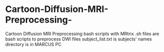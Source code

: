 # Cartoon-Diffusion-MRI-Preprocessing-
Cartoon Diffusion MRI Preprocessing bash scripts with MRtrix
.sh files are bash scripts to preprocess DWI files
subject_list.txt is subjects' names
directory is in MARCUS PC
